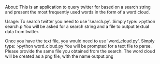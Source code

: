 About:
  This is an application to query twitter for based on a search string and present
  the most frequently used words in the form of a word cloud.

Usage:
  To search twitter you need to use 'search.py'. Simply type:
    >python search.p
  You will be asked for a search string and a file to output textual data from twitter.

  Once you have the text file, you would need to use 'word_cloud.py'. Simply type:
    >python word_cloud.py
  You will be prompted for a text file to parse. Please provide the same file you obtained
  from the search. The word cloud will be created as a png file, with the name 
  output<timestamp>.png
